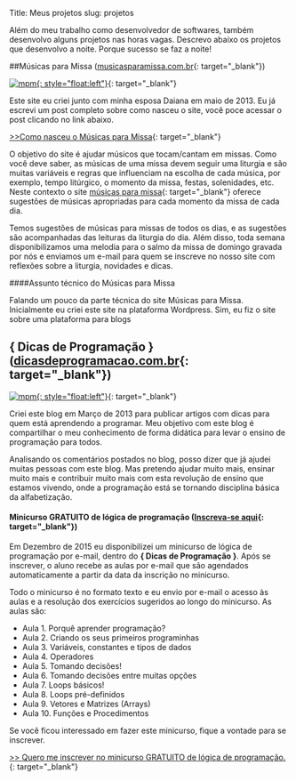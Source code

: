Title: Meus projetos
slug: projetos

Além do meu trabalho como desenvolvedor de softwares, também desenvolvo alguns projetos nas horas vagas.
Descrevo abaixo os projetos que desenvolvo a noite. Porque sucesso se faz a noite!

##Músicas para Missa ([musicasparamissa.com.br](http://musicasparamissa.com.br/){: target="\_blank"})

[![mpm](https://dm8sjho5caga5.cloudfront.net/images/logo/logoMpM-300x223.png){: style="float:left"}](http://musicasparamissa.com.br/){: target="\_blank"}

Este site eu criei junto com minha esposa Daiana em maio de 2013. Eu já escrevi um post completo sobre como nasceu o site, você poce acessar o post clicando no link abaixo.

[>>Como nasceu o Músicas para Missa](http://blog.musicasparamissa.com.br/como-nasceu-o-musicas-para-missa/){: target="\_blank"}

O objetivo do site é ajudar músicos que tocam/cantam em missas.
Como você deve saber, as músicas de uma missa devem seguir uma liturgia e são muitas variáveis e regras que influenciam na escolha de cada música, por exemplo, tempo litúrgico, o momento da missa, festas, solenidades, etc. Neste contexto o site [músicas para missa](http://musicasparamissa.com.br){: target="\_blank"} oferece sugestões de músicas apropriadas para cada momento da missa de cada dia.

Temos sugestões de músicas para missas de todos os dias, e as sugestões são acompanhadas das leituras da liturgia do dia.
Além disso, toda semana disponibilizamos uma melodia para o salmo da missa de domingo gravada por nós e enviamos um e-mail para quem se inscreve no nosso site com reflexões sobre a liturgia, novidades e dicas.

####Assunto técnico do Músicas para Missa

Falando um pouco da parte técnica do site Músicas para Missa. Inicialmente eu criei este site na plataforma Wordpress. Sim, eu fiz o site sobre uma plataforma para blogs

## { Dicas de Programação } ([dicasdeprogramacao.com.br](http://dicasdeprogramacao.com.br/){: target="\_blank"})

[![mpm](http://www.dicasdeprogramacao.com.br/wp-content/uploads/2013/03/Logo2.png){: style="float:left"}](http://dicasdeprogramacao.com.br/){: target="\_blank"}

Criei este blog em Março de 2013 para publicar artigos com dicas para quem está aprendendo a programar.
Meu objetivo com este blog é compartilhar o meu conhecimento de forma didática para levar o ensino de programação para todos.

Analisando os comentários postados no blog, posso dizer que já ajudei muitas pessoas com este blog. Mas pretendo ajudar muito mais, ensinar muito mais e contribuir muito mais com esta revolução de ensino que estamos vivendo, onde a programação está se tornando disciplina básica da alfabetização.

#### Minicurso GRATUITO de lógica de programação ([Inscreva-se aqui](http://www.dicasdeprogramacao.com.br/minicurso-logica-de-programacao/){: target="\_blank"})

Em Dezembro de 2015 eu disponibilizei um minicurso de lógica de programação por e-mail, dentro do **{ Dicas de Programação }**. Após se inscrever, o aluno recebe as aulas por e-mail que são agendados automaticamente a partir da data da inscrição no minicurso.

Todo o minicurso é no formato texto e eu envio por e-mail o acesso às aulas e a resolução dos exercícios sugeridos ao longo do minicurso. As aulas são:

* Aula 1. Porquê aprender programação?
* Aula 2. Criando os seus primeiros programinhas
* Aula 3. Variáveis, constantes e tipos de dados
* Aula 4. Operadores
* Aula 5. Tomando decisões!
* Aula 6. Tomando decisões entre muitas opções
* Aula 7. Loops básicos!
* Aula 8. Loops pré-definidos
* Aula 9. Vetores e Matrizes (Arrays)
* Aula 10. Funções e Procedimentos

Se você ficou interessado em fazer este minicurso, fique a vontade para se inscrever.

[>> Quero me inscrever no minicurso GRATUITO de lógica de programação.](http://www.dicasdeprogramacao.com.br/minicurso-logica-de-programacao/){: target="\_blank"}
